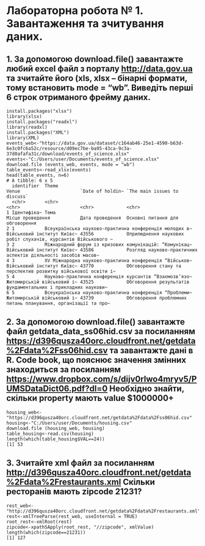 # Лабораторна робота № 1. Завантаження та зчитування даних.

## 1. За допомогою download.file() завантажте любий excel файл з порталу http://data.gov.ua та зчитайте його (xls, xlsx – бінарні формати, тому встановить mode = “wb”. Виведіть перші 6 строк отриманого фрейму даних.

```{R}
install.packages("xlsx") 
library(xlsx) 
install.packages("readxl") 
library(readxl)
install.packages("XML") 
library(XML)
events_web<-"https://data.gov.ua/dataset/c164ab46-25e1-4590-b63d-6e3c0fc6a52c/resource/d09ec7be-ba95-43ca-9c3a-37d0afafa31c/download/events_of_science.xlsx"
events<-"C:/Users/user/Documents/events_of_science.xlsx"
download.file (events_web, events, mode = "wb")
table_events<-read_xlsx(events)
head(table_events, n=6)
# A tibble: 6 x 5
  identifier  Theme                                                  Venue                      `Date of holdin~ `The main issues to discuss`                                 
  <chr>       <chr>                                                  <chr>                      <chr>            <chr>                                                        
1 Ідентифіка~ Тема                                                   Місце проведення           Дата проведення  Основні питання для обговорення                              
2 1           Всеукраїнська науково-практична конференція молодих в~ Військовий інститут Київс~ 43556            Оприлюднення наукових робіт слухачів, курсантів Військового ~
3 2           Міжнародний форум із кризових комунікацій: “Комунікац~ Військовий інститут Київс~ 43586            Розгляд науково-практичних аспектів діяльності засобів масов~
4 3           ХV Міжнародна науково-практична конференція “Військов~ Військовий інститут Київс~ 43770            Обговорення стану та перспектив розвитку військової освіти і~
5 4           Науково-практична конференція курсантів “Взаємозв’язо~ Житомирській військовий і~ 43525            Обговорення результатів фундаментальних і прикладних наукови~
6 5           Всеукраїнська науково-практична конференція “Проблеми~ Житомирській військовий і~ 43739            Обговорення проблемних питань планування, організації та про~
```

## 2. За допомогою download.file() завантажте файл getdata_data_ss06hid.csv за посиланням https://d396qusza40orc.cloudfront.net/getdata%2Fdata%2Fss06hid.csv та завантажте дані в R. Code book, що пояснює значення змінних знаходиться за посиланням https://www.dropbox.com/s/dijv0rlwo4mryv5/PUMSDataDict06.pdf?dl=0 Необхідно знайти, скільки property мають value $1000000+
```{R}
housing_web<-"https://d396qusza40orc.cloudfront.net/getdata%2Fdata%2Fss06hid.csv"
housing<-"C:/Users/user/Documents/housing.csv"
download.file (housing_web, housing)
table_housing<-read.csv(housing)
length(which(table_housing$VAL==24))
[1] 53
```

## 3.	Зчитайте xml файл за посиланням http://d396qusza40orc.cloudfront.net/getdata%2Fdata%2Frestaurants.xml Скільки ресторанів мають zipcode 21231?
```{R}
rest_web<-"http://d396qusza40orc.cloudfront.net/getdata%2Fdata%2Frestaurants.xml"
rest<-xmlTreeParse(rest_web, useInternal = TRUE)
root_rest<-xmlRoot(rest)
zipcode<-xpathSApply(root_rest, "//zipcode", xmlValue)
length(which(zipcode==21231))
[1] 127
```
